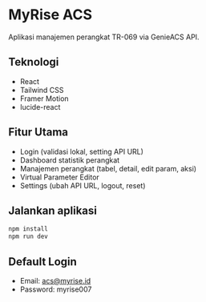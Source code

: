 # MyRise ACS

Aplikasi manajemen perangkat TR-069 via GenieACS API.

## Teknologi
- React
- Tailwind CSS
- Framer Motion
- lucide-react

## Fitur Utama
- Login (validasi lokal, setting API URL)
- Dashboard statistik perangkat
- Manajemen perangkat (tabel, detail, edit param, aksi)
- Virtual Parameter Editor
- Settings (ubah API URL, logout, reset)

## Jalankan aplikasi
```bash
npm install
npm run dev
```

## Default Login
- Email: acs@myrise.id
- Password: myrise007
